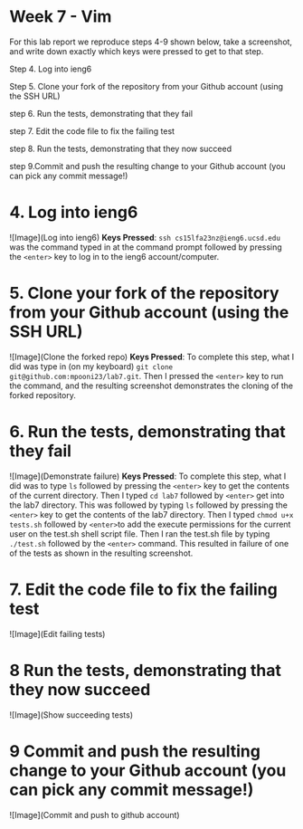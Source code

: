 # Week 7 - Vim 

For this lab report we reproduce steps 4-9 shown below, take a screenshot, and write down exactly which keys were pressed to get to that step. 

Step 4. Log into ieng6

Step 5. Clone your fork of the repository from your Github account (using the SSH URL)

step 6.  Run the tests, demonstrating that they fail

step 7.  Edit the code file to fix the failing test

step 8. Run the tests, demonstrating that they now succeed

step 9.Commit and push the resulting change to your Github account (you can pick any commit message!)

# **4. Log into ieng6**

![Image](Log into ieng6)
**Keys Pressed**: ```ssh cs15lfa23nz@ieng6.ucsd.edu``` was the command typed in at the command prompt followed by pressing the ```<enter>``` key to log in to the ieng6 account/computer. 

# **5. Clone your fork of the repository from your Github account (using the SSH URL)**

![Image](Clone the forked repo)
**Keys Pressed**: To complete this step, what I did was type in (on my keyboard)  ```git clone git@github.com:mpooni23/lab7.git```. Then I pressed the ```<enter>``` key to run the command, and the resulting screenshot demonstrates the cloning of the forked repository.

# **6. Run the tests, demonstrating that they fail**

![Image](Demonstrate failure)
**Keys Pressed**: To complete this step, what I did was to type ```ls``` followed by pressing the ```<enter>``` key to get the contents of the current directory. Then I typed ```cd lab7``` followed by ```<enter>```  get into the lab7 directory. This was followed by typing ```ls``` followed by pressing the ```<enter>``` key to get the contents of the lab7 directory. Then I typed ```chmod u+x tests.sh``` followed by ```<enter>```to add the execute permissions for the  current user on the test.sh shell script file. Then I ran the test.sh file by typing ```./test.sh``` followed by the ```<enter>``` command. This resulted in failure of one of the tests as shown in the resulting screenshot.

# **7. Edit the code file to fix the failing test**

![Image](Edit failing tests)

# **8 Run the tests, demonstrating that they now succeed**

![Image](Show succeeding tests)

# **9 Commit and push the resulting change to your Github account (you can pick any commit message!)**

![Image](Commit and push to github account)
